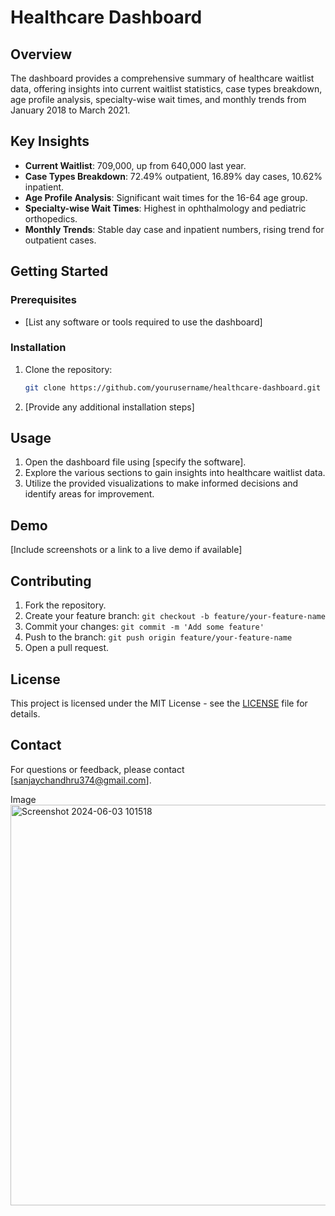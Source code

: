 # Healthcare Dashboard

## Overview

The dashboard provides a comprehensive summary of healthcare waitlist data, offering insights into current waitlist statistics, case types breakdown, age profile analysis, specialty-wise wait times, and monthly trends from January 2018 to March 2021.

## Key Insights

- **Current Waitlist**: 709,000, up from 640,000 last year.
- **Case Types Breakdown**: 72.49% outpatient, 16.89% day cases, 10.62% inpatient.
- **Age Profile Analysis**: Significant wait times for the 16-64 age group.
- **Specialty-wise Wait Times**: Highest in ophthalmology and pediatric orthopedics.
- **Monthly Trends**: Stable day case and inpatient numbers, rising trend for outpatient cases.

## Getting Started

### Prerequisites

- [List any software or tools required to use the dashboard]

### Installation

1. Clone the repository:
   ```bash
   git clone https://github.com/yourusername/healthcare-dashboard.git
   ```

2. [Provide any additional installation steps]

## Usage

1. Open the dashboard file using [specify the software].
2. Explore the various sections to gain insights into healthcare waitlist data.
3. Utilize the provided visualizations to make informed decisions and identify areas for improvement.

## Demo

[Include screenshots or a link to a live demo if available]

## Contributing

1. Fork the repository.
2. Create your feature branch: `git checkout -b feature/your-feature-name`
3. Commit your changes: `git commit -m 'Add some feature'`
4. Push to the branch: `git push origin feature/your-feature-name`
5. Open a pull request.

## License

This project is licensed under the MIT License - see the [LICENSE](LICENSE) file for details.

## Contact

For questions or feedback, please contact [sanjaychandhru374@gmail.com].

Image
<img width="641" alt="Screenshot 2024-06-03 101518" src="https://github.com/Sanjaychandhru2002/Healthcare-Dashboard/assets/122144682/23d03743-37ef-428a-9cde-c08aa3d65ed1">
